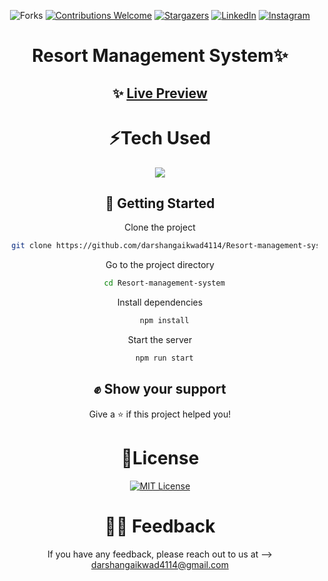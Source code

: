 <div align="center">

![Forks](https://img.shields.io/github/forks/darshangaikwad4114/Resort-management-system?logo=GITHUB&style=for-the-badge)
[![Contributions Welcome](https://img.shields.io/badge/contributions-welcome-blue.svg?style=for-the-badge)](https://github.com/darshangaikwad4114/Resort-management-system)
[![Stargazers](https://img.shields.io/github/stars/darshangaikwad4114/Resort-management-system?logo=github&style=for-the-badge)](https://github.com/darshangaikwad4114/Resort-management-system/stargazers)
[![LinkedIn](https://img.shields.io/badge/LinkedIn-0077B5?style=for-the-badge&logo=linkedin&logoColor=white)](https://www.linkedin.com/in/darshan-gaikwad/)
[![Instagram](https://img.shields.io/badge/Instagram-E4405F?style=for-the-badge&logo=instagram&logoColor=white)](https://instagram.com/darshan_4114_)

# Resort Management System✨

## ✨ [Live Preview](https://darshan-Resort-management-system.netlify.app/)

# ⚡Tech Used

<div align="center">
    <img src="https://skillicons.dev/icons?i=html,css,javascript,bootstrap,scss,vscode,&perline=6" />
</div>

## 🚀 Getting Started

Clone the project

```bash
  git clone https://github.com/darshangaikwad4114/Resort-management-system.git
```

Go to the project directory

```bash
  cd Resort-management-system
```

Install dependencies

```bash
  npm install
```

Start the server

```bash
  npm run start
```

## ✊ Show your support

Give a ⭐️ if this project helped you!

# 📝License

[![MIT License](https://img.shields.io/badge/License-MIT-green.svg)](https://github.com/darshangaikwad4114/Resort-management-system/blob/main/LICENCE)

# 🙌🏻 Feedback

If you have any feedback, please reach out to us at --> darshangaikwad4114@gmail.com

</div>
